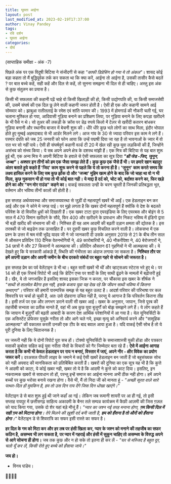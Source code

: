```yaml
---
title: घूमता आईना
layout: post
last_modified_at: 2023-02-19T17:37:00
author: Vinay Pandey
tags:
- रवि दर्शन
- घूमता आईना
categories:
- दीर्घ
---
```

(साप्ताहिक समीक्षा - अंक -7)

पिछले अंक पर एक विदुषी बिटिया ने संजीदगी से कहा *"काफी डिप्रेसिंग हो गया ये तो अंकल"*। शायद कोई बड़ा कहता तो मैं बुद्धिपूर्वक तर्क कर सकता था कि क्या करें, आईना तो आईना है, उसकी तासीर कैसे बदलें ? पर बात बच्चे कहें, सही कहें और दिल से कहें, तो सुनना समझना भी दिल से ही चाहिए। अस्तु इस अंक से कुछ संतुलन का प्रयास है। 

किसी भी सफलता की कहानी पढ़ें चाहे वो किसी खिलाड़ी की हो, किसी उद्योगपति की, या किसी समाजसेवी की, उसमें संघर्ष की एक दिल छू लेने वाली कहानी जरूर होती है। ऐसी ही एक और कहानी सामने आई सोमवार को। झाबुआ रातीतलाई के रमेश एवं शांति परमार की। 1993 में होमगार्ड की नौकरी चली गई, घर चलाना मुश्किल हो गया, आदिवासी गुड़िया बनाने का प्रशिक्षण लिया, पर गुड़िया बनाने के लिए कपड़ा खरीदने के भी पैसे न थे। सो तुअर की लकड़ी के क्रॉस पर डेढ़ रुपये किलो में टेलर से खरीदी कतरन बांधकर गुड़िया बनानी और स्थानीय बाजार में बेचनी शुरू की। धीरे धीरे कुछ भले लोगों का साथ मिला, इंदौर भोपाल होते हुए मुम्बई अहमदाबाद से भी आर्डर मिलने लगे। आज गांव के 30 से ज्यादा परिवार इस काम मे लगे हैं। परमार दंपति को जब 25 जनवरी को फोन आया कि उन्हें पद्मश्री दिया जा रहा है तो भावनाओं के ज्वार में वो रात भर सो नहीं पाये। ऐसी ही संघर्षपूर्ण कहानी वर्ल्ड टी 20 में खेल रही कुछ युवा लड़कियों की हैं, जिन्होंने असंभव को संभव किया। ये सब अपने अपने क्षेत्र के दशरथ मांझी हैं। एक मित्र की बिटिया से यह बात शुरू हुई थी, एक अन्य मित्र ने अपनी बिटिया के हवाले से ऐसी सफलता का सूत्र दिया ***"थ्री जेड -जिद, जुनून, जज्बा"*। अक्सर इन तीनों को हम एक जैसा समझ लेते हैं। कुछ कुछ एक जैसे हैं भी। पर हमारे खान बहादुर अंतर बताते हुये कहते हैं 'जिद' काम शुरू करने से पहले कि ये तो करना ही है। 'जुनून' काम करते समय कि लक्ष्य हासिल करने के लिए सब कुछ झोंक दो और 'जज्बा' मुहिम खत्म होने के बाद  कि जो चाहा था वो न भी मिला, कुछ नुकसान भी हो गया तो भी कोई बात नही। ये माद्दा है दर्द को, चोट को, बर्दाश्त करने का, फिर खड़े होने का और "वन मोर राउंड" कहने का।** वाकई सफलता उन्ही के चरण चूमती है जिनकी प्रतिबद्धता भूत, वर्तमान और भविष्य तीनों कालों की होती है।

इस सप्ताह अर्थव्यवस्था और समाजव्यवस्था से जुड़ीं दो महत्वपूर्ण खबरें भी आईं। एक हेडलाइन बन कर आई और एक ने कोने मे जगह पाई। पर मुझे लगता है कि खबर दोनों महत्वपूर्ण हैं क्योंकि ये देश के बदलते परिवेश के दो विपरीत ध्रुवों को  दिखाती हैं। एक खबर टाटा द्वारा एयरइंडिया के लिए एयरबस और बोइंग से 5 साल में 470 विमान खरीदने के सौदे, फिर 400 और खरीदने के प्रावधान और निकट भविष्य में इंडिगो द्वारा भी बड़ी खरीद की संभावना की थी। निश्चित ही यह आम आदमी की बढ़ती उड़ान क्षमता की द्योतक है। इस तरक्की से जो बाइडेन तक उत्साहित हैं। पर दूसरी खबर कुछ विचलित करने वाली है। लोकसभा में एक प्रश्न के उत्तर में श्रम मंत्री भूपेंद्र यादव जी ने जो जानकारी दी उसके अनुसार  2019 से 21 के बीच तीन साल में औसतन प्रतिदिन 110 दैनिक वेतनभोगियों ने, 49 कारोबारियों ने, 40 नौकरीपेशा ने, 40 बेरोजगारों ने, 34 छात्रों ने और 27  किसानों ने आत्महत्या की। प्रतिदिन औसतन 61 गृहणियों ने भी आत्महत्या की। ये देखते हुए कि ये सरकारी आंकड़े हैं,  स्थिति की गंभीरता का अंदाज लगाया जा सकता है। **निश्चित तौर पर हमें अपनी उड़ान और अपनी जमीन के बीच दरकते संबंधों पर बहुत गहरे से सोचने की जरूरत है।** 

इस सप्ताह प्रेम का पर्व वेलेंटाइन डे भी था। बहुत सारी खबरें भी थीं और व्हाट्सअप स्टेटस भरे हुए थे। पर 14 को ही एक रिसर्च रिपोर्ट भी आई कि डेटिंग एप्स पर शादी के लिए साथी ढूंढने के मामलों में बढ़ोत्तरी हुई है। खैर, ये तो जगजाहिर है इसलिए शायद इसका जिक्र न करता, पर चौंकाया इस खबर के शीर्षक ने *"साथी से तालमेल बैठेगा इस नही, इसके बजाय युवा यह देख रहे कि जीवन साथी भविष्य में कितना कमाएगा"।*  परिवार की हमारी पारम्परिक समझ से यह बहुत उलट है। आदर्श परिवार की परिभाषा पर कल शिवरात्रि पर चर्चा हो चुकी है, अतः उसे दोहराना उचित नही है, परन्तु ये आगाज है कि परिवर्तन कितना तीव्र है। इसी तर्ज पर एक और लगभग डराने वाली सी खबर आई। खबर के अनुसार, जापान, जिसे पूरब की तहजीबी सभ्यता का प्रतीक मानते हैं, वहां भी अब कुछ युवा बुजुर्गों को बोझ समझने लगे हैं।  ये लोग कहते हैं कि जापान में बुज़ुर्गों की बढ़ती आबादी के कारण देश आर्थिक परेशानियों में आ गया है। येल यूनिवर्सिटी के एक असिस्टेंट प्रोफेसर युसुके नरीता तो और आगे चले गये, इच्छा मृत्यु को अनिवार्य करने और "सामूहिक आत्महत्या" की वकालत करती उनकी एक टीप के बाद बवाल आया हुआ है। यदि वाकई ऐसी सोच है तो ये पूरी दुनिया के लिए चिंताजनक है।
 
पर जरूरी नही कि ये दोनों रिपोर्ट पूरा सच हों। टोक्यो यूनिवर्सिटी के समाजशास्त्री युकी होंडा और पत्रकार मसाकी कुबोता सहित कई युवा नरीता जैसों के विचारों को गैर जिम्मेदार बता रहे हैं। **ऐसे में आईना आगाह करता है कि कभी भी केवल हेडलाइन पर राय न बनाएं, विस्तार में जाएं, अपने नीर - क्षीर विवेक का प्रयोग जरूर करें।** दरअसल पीपली लाइव के जमाने मे कई ऐसी खबरें हेडलाइन बन जाती हैं जो बहुसंख्यक सोच को नही अपवाद की मानसिकता को प्रतिबिंबित करती हैं। खबरों की दुनिया का एक सूत्र यह भी है कि कुत्ते ने आदमी को काटा, ये कोई खबर नही, खबर तो ये है कि आदमी ने कुत्ते को काट दिया। इसलिए, इन नकरात्मक खबरों से सावधान तो हों, परन्तु इन्हें  समाज का आईना मानना अभी ठीक नही होगा। हमें अपने बच्चों पर कुछ भरोसा बनाये रखना होगा। वैसे भी, मैं तो निदा जी को मानता हूं -
*"अच्छी सूरत वाले सारे पत्थर-दिल हों मुमकिन है,*
*हम तो उस दिन राय देंगे जिस दिन धोखा खाएंगे।"*

वेलेंटाइन डे से बात शुरू हुई थी जाने कहाँ आ गई। लेकिन जब रूमानी शायरी पर आ ही गई, तो इसी सप्ताह रायपुर में छत्तीसगढ़ साहित्य अकादमी के बैनर तले सम्पन्न कार्यक्रम में कैफ़ी आज़मी की जिस ग़ज़ल को याद किया गया, उसके दो शेर यहां बड़े मौजूं हैं।
*"प्यार का जश्न नई तरह मनाना होगा,*
***ग़म किसी दिल में सही ग़म को मिटाना होगा**।*
*तेरे मिलने की ख़ुशी दर्द बनी जाती है,*
***हम को हँसना है तो औरों को हँसाना होगा**।"*
वेलेंटाइन डे से शिवरात्रि का सफर इसी रास्ते का सफर है। 

**हर दिल के गम को मिटा कर और हर लब पर हंसी खिला कर, प्यार के जश्न को मनाने की तहजीब का सफर कठिन है, असम्भव भी लग सकता है, पर प्यार में गहराई और हंसी में सुकून चाहिए तो असम्भव के विरुद्ध अपने से आगे सोचना ही होगा।** जब तक कुछ और न हो सके तो इतना ही कर लें -
*"घर से मस्जिद है बहुत दूर, चलो यूँ कर लें,*
*किसी रोते हुए बच्चे को हँसाया जाये।"*

**जय हो।**

- विनय पांडेय।

🙏🌷🌷🙏


